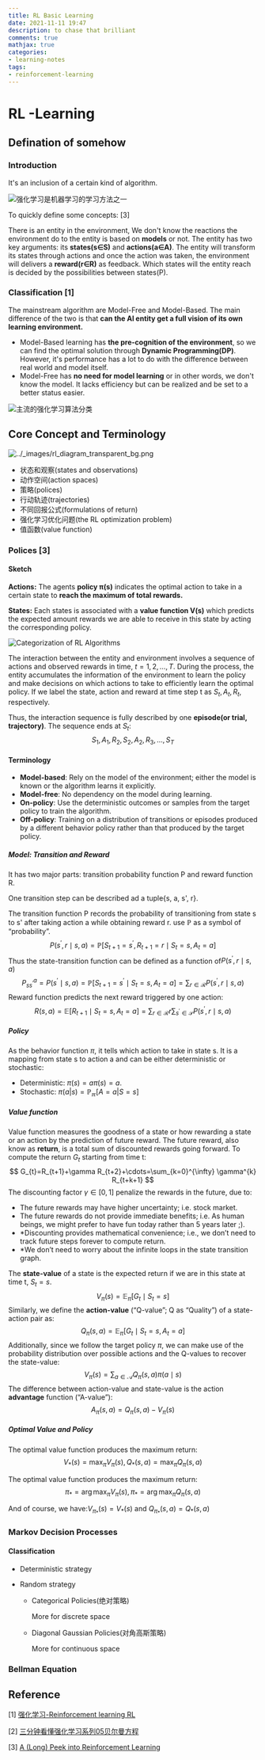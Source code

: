 ```yaml
---
title: RL Basic Learning
date: 2021-11-11 19:47
description: to chase that brilliant
comments: true
mathjax: true
categories:
- learning-notes
tags:
- reinforcement-learning
---
```


# RL -Learning

## Defination of somehow

### Introduction

It's an inclusion of a certain kind of algorithm.

![强化学习是机器学习的学习方法之一](https://easy-ai.oss-cn-shanghai.aliyuncs.com/2019-04-17-rl-position.png)

To quickly define some concepts: [3]

There is an entity in the environment, We don't know the reactions the environment do to the entity is based on **models** or not. The entity has two key arguments: its **states(s∈S)** and **actions(a∈A)**. The entity will transform its states through actions and once the action was taken, the environment will delivers a **reward(r∈R)** as feedback. Which states will the entity reach is decided by the possibilities between states(P).

### Classification [1]

The mainstream algorithm are Model-Free and Model-Based. The main difference of the two is that **can the AI entity get a full vision of its own learning environment.**

- Model-Based learning has **the pre-cognition of the environment**, so we can find the optimal solution through **Dynamic Programming(DP)**. However, it's performance has a lot to do with the difference between real world and model itself.
- Model-Free has **no need for model learning** or in other words, we don't know the model. It lacks efficiency but can be realized and be set to a better status easier.

![主流的强化学习算法分类](https://easy-ai.oss-cn-shanghai.aliyuncs.com/2019-04-17-fenlei.png)

## Core Concept and Terminology

![../_images/rl_diagram_transparent_bg.png](https://spinningup.readthedocs.io/zh_CN/latest/_images/rl_diagram_transparent_bg.png)

- 状态和观察(states and observations)
- 动作空间(action spaces)
- 策略(polices)
- 行动轨迹(trajectories)
- 不同回报公式(formulations of return)
- 强化学习优化问题(the RL optimization problem)
- 值函数(value function)

### Polices [3]

#### Sketch 

**Actions:** The agents **policy π(s)** indicates the optimal action to take in a certain state to **reach the maximum of total rewards.**  

**States:** Each states is associated with  a **value function  V(s)** which predicts the expected amount rewards we are able to receive in this state by acting the corresponding policy. 

![Categorization of RL Algorithms](https://lilianweng.github.io/lil-log/assets/images/RL_algorithm_categorization.png)

The interaction between the entity and environment involves a sequence of actions and observed rewards in time, $t=1,2,…,T$. During the process, the entity accumulates the information of the environment to learn the policy and make decisions on which actions to take to efficiently learn the optimal policy. If we label the state, action and reward at time step t as $S_t, A_t, R_t$, respectively. 

Thus, the interaction sequence is fully described by one **episode(or trial, trajectory)**. The sequence ends at $S_t$:
$$
S_1, A_1, R_2, S_2, A_2, R_3,..., S_T
$$

#### Terminology 

- **Model-based**: Rely on the model of the environment; either the model is known or the algorithm learns it explicitly.
- **Model-free**: No dependency on the model during learning.
- **On-policy**: Use the deterministic outcomes or samples from the target policy to train the algorithm.
- **Off-policy**: Training on a distribution of transitions or episodes produced by a different behavior policy rather than that produced by the target policy.

##### Model: Transition and Reward

It has two major parts: transition probability function P and reward function R.

One transition step can be described ad a tuple{s, a, s', r}.

The transition function P records the probability of transitioning from state s to s' after taking action a while obtaining reward r. use $\mathbb{P}$ as a symbol of “probability”.
$$
P\left(s^{\prime}, r \mid s, a\right)=\mathbb{P}\left[S_{t+1}=s^{\prime}, R_{t+1}=r \mid S_{t}=s, A_{t}=a\right]
$$
Thus the state-transition function can be defined as a function of$P\left(s^{\prime}, r {\mid}s, a\right)$
$$
P_{s s^{\prime}}^{a}=P\left(s^{\prime} \mid s, a\right)=\mathbb{P}\left[S_{t+1}=s^{\prime} \mid S_{t}=s, A_{t}=a\right]=\sum_{r \in \mathcal{R}} P\left(s^{\prime}, r \mid s, a\right)
$$
Reward function predicts the next reward triggered by one action:
$$
R(s, a)=\mathbb{E}\left[R_{t+1} \mid S_{t}=s, A_{t}=a\right]=\sum_{r \in \mathcal{R}} r \sum_{s^{\prime} \in \mathcal{S}} P\left(s^{\prime}, r \mid s, a\right)
$$

##### Policy

As the behavior function $\pi$, it tells which action to take in state s. It is a mapping from state s to action a and can be either deterministic or stochastic:

- Deterministic: $π(s)=aπ(s)=a.$
- Stochastic: $π(a|s)=\mathbb{P_\pi}[A=a|S=s]$

##### Value function

Value function measures the goodness of a state or how rewarding a state or an action by the prediction of future reward. The future reward, also know as **return**, is a total sum of discounted rewards going forward. To compute the return $G_t$ starting from time t:
$$
G_{t}=R_{t+1}+\gamma R_{t+2}+\cdots=\sum_{k=0}^{\infty} \gamma^{k} R_{t+k+1}
$$
The discounting factor $\gamma \in[0,1]$ penalize the rewards in the future, due to:

- The future rewards may have higher uncertainty; i.e. stock market.
- The future rewards do not provide immediate benefits; i.e. As human beings, we might prefer to have fun today rather than 5 years later ;).
- *Discounting provides mathematical convenience; i.e., we don’t need to track future steps forever to compute return.
- *We don’t need to worry about the infinite loops in the state transition graph.

The **state-value** of a state is the expected return if we are in this state at time t, $S_t = s$.
$$
V_{\pi}(s)=\mathbb{E}_{\pi}\left[G_{t} \mid S_{t}=s\right]
$$
Similarly, we define the **action-value** (“Q-value”; Q as “Quality”) of a state-action pair as:
$$
Q_{\pi}(s, a)=\mathbb{E}_{\pi}\left[G_{t} \mid S_{t}=s, A_{t}=a\right]
$$
Additionally, since we follow the target policy $\pi$, we can make use of the probability distribution over possible actions and the Q-values to recover the state-value:
$$
V_{\pi}(s)=\sum_{a \in \mathcal{A}} Q_{\pi}(s, a) \pi(a \mid s)
$$
The difference between action-value and state-value is the action **advantage** function (“A-value”):
$$
A_{\pi}(s, a)=Q_{\pi}(s, a)-V_{\pi}(s)
$$


##### Optimal Value and Policy

The optimal value function produces the maximum return:
$$
V_{*}(s)=\max _{\pi} V_{\pi}(s), Q_{*}(s, a)=\max _{\pi} Q_{\pi}(s, a)
$$


The optimal value function produces the maximum return:
$$
\pi_{*}=\arg \max _{\pi} V_{\pi}(s), \pi_{*}=\arg \max _{\pi} Q_{\pi}(s, a)
$$


And of course, we have:$V_{\pi_{*}}(s)=V_{*}(s) \text { and } Q_{\pi_{*}}(s, a)=Q_{*}(s, a)$

### Markov Decision Processes




#### Classification

- Deterministic strategy

- Random strategy

  - Categorical Policies(绝对策略)

    More for discrete space

  - Diagonal Gaussian Policies(对角高斯策略)

    More for continuous space

### Bellman Equation





## Reference

[1] [强化学习-Reinforcement learning RL](https://easyai.tech/ai-definition/reinforcement-learning/)

[2] [三分钟看懂强化学习系列05贝尔曼方程](https://zhuanlan.zhihu.com/p/139559442)

[3] [A (Long) Peek into Reinforcement Learning](https://lilianweng.github.io/lil-log/2018/02/19/a-long-peek-into-reinforcement-learning.html)
